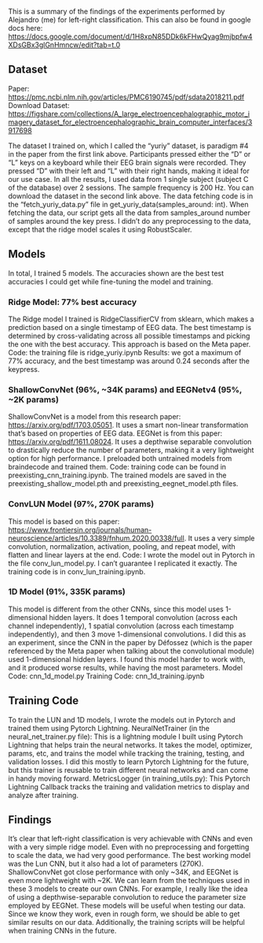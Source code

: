 This is a summary of the findings of the experiments performed by Alejandro (me) for left-right classification.
This can also be found in google docs here: https://docs.google.com/document/d/1H8xpN85DDk6kFHwQyag9mjbpfw4XDsGBx3glGnHmncw/edit?tab=t.0 

## Dataset
Paper: https://pmc.ncbi.nlm.nih.gov/articles/PMC6190745/pdf/sdata2018211.pdf
Download Dataset: https://figshare.com/collections/A_large_electroencephalographic_motor_imagery_dataset_for_electroencephalographic_brain_computer_interfaces/3917698 

The dataset I trained on, which I called the “yuriy” dataset, is paradigm #4 in the paper from the first link above. Participants pressed either the “D” or “L” keys on a keyboard while their EEG brain signals were recorded. They pressed “D” with their left and “L” with their right hands, making it ideal for our use case. In all the results, I used data from 1 single subject (subject C of the database) over 2 sessions. The sample frequency is 200 Hz. 
You can download the dataset in the second link above.
The data fetching code is in the “fetch_yuriy_data.py” file in get_yuriy_data(samples_around: int). When fetching the data, our script gets all the data from samples_around number of samples around the key press. I didn’t do any preprocessing to the data, except that the ridge model scales it using RobustScaler.

## Models
In total, I trained 5 models. The accuracies shown are the best test accuracies I could get while fine-tuning the model and training.

### Ridge Model: 77% best accuracy
The Ridge model I trained is RidgeClassifierCV from sklearn, which makes a prediction based on a single timestamp of EEG data. The best timestamp is determined by cross-validating across all possible timestamps and picking the one with the best accuracy. This approach is based on the Meta paper.
Code: the training file is ridge_yuriy.ipynb
Results: we got a maximum of 77% accuracy, and the best timestamp was around 0.24 seconds after the keypress.

### ShallowConvNet (96%, ~34K params) and EEGNetv4 (95%, ~2K params)
ShallowConvNet is a model from this research paper: https://arxiv.org/pdf/1703.05051. It uses a smart non-linear transformation that’s based on properties of EEG data.
EEGNet is from this paper: https://arxiv.org/pdf/1611.08024. It uses a depthwise separable convolution to drastically reduce the number of parameters, making it a very lightweight option for high performance.
I preloaded both untrained models from braindecode and trained them.
Code: training code can be found in preexisting_cnn_training.ipynb. The trained models are saved in the preexisting_shallow_model.pth and preexisting_eegnet_model.pth files.

### ConvLUN Model (97%, 270K params)
This model is based on this paper: https://www.frontiersin.org/journals/human-neuroscience/articles/10.3389/fnhum.2020.00338/full. It uses a very simple convolution, normalization, activation, pooling, and repeat model, with flatten and linear layers at the end.
Code: I wrote the model out in Pytorch in the file conv_lun_model.py. I can’t guarantee I replicated it exactly. The training code is in conv_lun_training.ipynb.

### 1D Model (91%, 335K params)
This model is different from the other CNNs, since this model uses 1-dimensional hidden layers. It does 1 temporal convolution (across each channel independently), 1 spatial convolution (across each timestamp independently), and then 3 move 1-dimensional convolutions.
I did this as an experiment, since the CNN in the paper by Défossez (which is the paper referenced by the Meta paper when talking about the convolutional module) used 1-dimensional hidden layers. I found this model harder to work with, and it produced worse results, while having the most parameters.
Model Code: cnn_1d_model.py
Training Code: cnn_1d_training.ipynb

## Training Code
To train the LUN and 1D models, I wrote the models out in Pytorch and trained them using Pytorch Lightning. 
NeuralNetTrainer (in the neural_net_trainer.py file): This is a lightning module I built using Pytorch Lightning that helps train the neural networks. It takes the model, optimizer, params, etc, and trains the model while tracking the training, testing, and validation losses. I did this mostly to learn Pytorch Lightning for the future, but this trainer is reusable to train different neural networks and can come in handy moving forward.
MetricsLogger (in training_utils.py): This Pytorch Lightning Callback tracks the training and validation metrics to display and analyze after training.


## Findings
It’s clear that left-right classification is very achievable with CNNs and even with a very simple ridge model. Even with no preprocessing and forgetting to scale the data, we had very good performance. 
The best working model was the Lun CNN, but it also had a lot of parameters (270K). ShallowConvNet got close performance with only ~34K, and EEGNet is even more lightweight with ~2K. We can learn from the techniques used in these 3 models to create our own CNNs. For example, I really like the idea of using a depthwise-separable convolution to reduce the parameter size employed by EEGNet.
These models will be useful when testing our data. Since we know they work, even in rough form, we should be able to get similar results on our data. Additionally, the training scripts will be helpful when training CNNs in the future.
